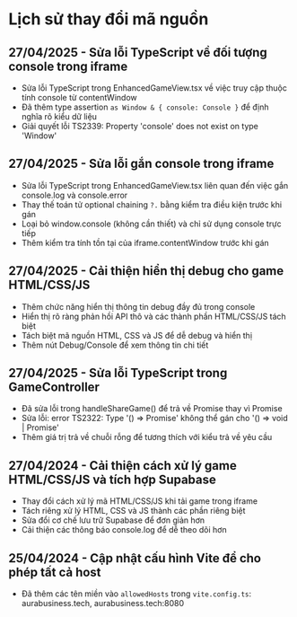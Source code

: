 

# Lịch sử thay đổi mã nguồn

## 27/04/2025 - Sửa lỗi TypeScript về đối tượng console trong iframe
- Sửa lỗi TypeScript trong EnhancedGameView.tsx về việc truy cập thuộc tính console từ contentWindow
- Đã thêm type assertion `as Window & { console: Console }` để định nghĩa rõ kiểu dữ liệu
- Giải quyết lỗi TS2339: Property 'console' does not exist on type 'Window'

## 27/04/2025 - Sửa lỗi gắn console trong iframe
- Sửa lỗi TypeScript trong EnhancedGameView.tsx liên quan đến việc gắn console.log và console.error
- Thay thế toán tử optional chaining `?.` bằng kiểm tra điều kiện trước khi gán
- Loại bỏ window.console (không cần thiết) và chỉ sử dụng console trực tiếp
- Thêm kiểm tra tính tồn tại của iframe.contentWindow trước khi gán

## 27/04/2025 - Cải thiện hiển thị debug cho game HTML/CSS/JS
- Thêm chức năng hiển thị thông tin debug đầy đủ trong console
- Hiển thị rõ ràng phản hồi API thô và các thành phần HTML/CSS/JS tách biệt
- Tách biệt mã nguồn HTML, CSS và JS để dễ debug và hiển thị
- Thêm nút Debug/Console để xem thông tin chi tiết

## 27/04/2025 - Sửa lỗi TypeScript trong GameController
- Đã sửa lỗi trong handleShareGame() để trả về Promise<string> thay vì Promise<void>
- Sửa lỗi: error TS2322: Type '() => Promise<void>' không thể gán cho '() => void | Promise<string>'
- Thêm giá trị trả về chuỗi rỗng để tương thích với kiểu trả về yêu cầu

## 27/04/2024 - Cải thiện cách xử lý game HTML/CSS/JS và tích hợp Supabase
- Thay đổi cách xử lý mã HTML/CSS/JS khi tải game trong iframe
- Tách riêng xử lý HTML, CSS và JS thành các phần riêng biệt
- Sửa đổi cơ chế lưu trữ Supabase để đơn giản hơn
- Cải thiện các thông báo console.log để dễ theo dõi hơn

## 25/04/2024 - Cập nhật cấu hình Vite để cho phép tất cả host
- Đã thêm các tên miền vào `allowedHosts` trong `vite.config.ts`: aurabusiness.tech, aurabusiness.tech:8080

